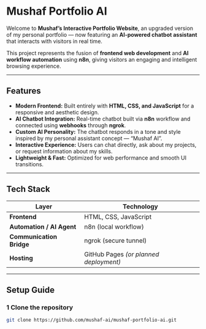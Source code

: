 #  Mushaf Portfolio AI

Welcome to **Mushaf’s Interactive Portfolio Website**, an upgraded version of my personal portfolio — now featuring an **AI-powered chatbot assistant** that interacts with visitors in real time.

This project represents the fusion of **frontend web development** and **AI workflow automation** using **n8n**, giving visitors an engaging and intelligent browsing experience.

---

##  Features

-  **Modern Frontend:** Built entirely with **HTML, CSS, and JavaScript** for a responsive and aesthetic design.  
-  **AI Chatbot Integration:** Real-time chatbot built via **n8n** workflow and connected using **webhooks** through **ngrok**.  
-  **Custom AI Personality:** The chatbot responds in a tone and style inspired by my personal assistant concept — “Mushaf AI”.  
-  **Interactive Experience:** Users can chat directly, ask about my projects, or request information about my skills.  
-  **Lightweight & Fast:** Optimized for web performance and smooth UI transitions.

---

##  Tech Stack

| Layer | Technology |
|-------|-------------|
| **Frontend** | HTML, CSS, JavaScript |
| **Automation / AI Agent** | n8n (local workflow) |
| **Communication Bridge** | ngrok (secure tunnel) |
| **Hosting** | GitHub Pages *(or planned deployment)* |

---

##  Setup Guide

### 1️ Clone the repository
```bash
git clone https://github.com/mushaf-ai/mushaf-portfolio-ai.git

